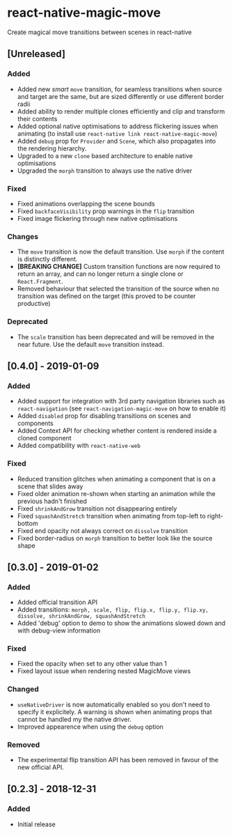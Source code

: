 # react-native-magic-move

Create magical move transitions between scenes in react-native

## [Unreleased]

### Added

- Added new _smart_ `move` transition, for seamless transitions when source and target are the same, but are sized differently or use different border radii
- Added ability to render multiple clones efficiently and clip and transform their contents
- Added optional native optimisations to address flickering issues when animating (to install use `react-native link react-native-magic-move`)
- Added `debug` prop for `Provider` and `Scene`, which also propagates into the rendering hierarchy.
- Upgraded to a new `clone` based architecture to enable native optimisations
- Upgraded the `morph` transition to always use the native driver

### Fixed

- Fixed animations overlapping the scene bounds
- Fixed `backfaceVisibility` prop warnings in the `flip` transition
- Fixed image flickering through new native optimisations

### Changes

- The `move` transition is now the default transition. Use `morph` if the content is distinctly different.
- **[BREAKING CHANGE]** Custom transition functions are now required to return an array, and can no longer return a single clone or `React.Fragment`.
- Removed behaviour that selected the transition of the source when no transition was defined on the target (this proved to be counter productive)

### Deprecated

- The `scale` transition has been deprecated and will be removed in the near future. Use the default `move` transition instead.

## [0.4.0] - 2019-01-09

### Added

- Added support for integration with 3rd party navigation libraries such as `react-navigation` (see `react-navigation-magic-move` on how to enable it)
- Added `disabled` prop for disabling transitions on scenes and components
- Added Context API for checking whether content is rendered inside a cloned component
- Added compatibility with `react-native-web`

### Fixed

- Reduced transition glitches when animating a component that is on a scene that slides away
- Fixed older animation re-shown when starting an animation while the previous hadn't finished
- Fixed `shrinkAndGrow` transition not disappearing entirely
- Fixed `squashAndStretch` transition when animating from top-left to right-bottom
- Fixed end opacity not always correct on `dissolve` transition
- Fixed border-radius on `morph` transition to better look like the source shape

## [0.3.0] - 2019-01-02

### Added

- Added official transition API
- Added transitions: `morph, scale, flip, flip.x, flip.y, flip.xy, dissolve, shrinkAndGrow, squashAndStretch`
- Added 'debug' option to demo to show the animations slowed down and with debug-view information

### Fixed

- Fixed the opacity when set to any other value than 1
- Fixed layout issue when rendering nested MagicMove views

### Changed

- `useNativeDriver` is now automatically enabled so you don't need to specify it explicitely. A warning is shown when animating props that cannot be handled my the native driver.
- Improved appearence when using the `debug` option

### Removed

- The experimental flip transition API has been removed in favour of the new official API.

## [0.2.3] - 2018-12-31

### Added

- Initial release
